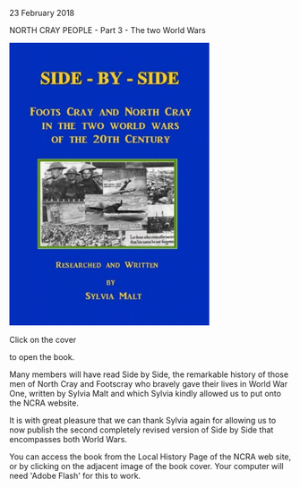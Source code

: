 23 February 2018

NORTH CRAY PEOPLE - Part 3 - The two World Wars

[](http://www.northcrayresidents.org.uk/side_by_side_2/side_by_side.html)

![Image](images/nm0419_1.gif)

Click on the cover

to open the book.

Many members will have read Side by Side, the remarkable history of those men of North Cray and Footscray who bravely gave their lives in World War One, written by Sylvia Malt and which Sylvia kindly allowed us to put onto the NCRA website.

It is with great pleasure that we can thank Sylvia again for allowing us to now publish the second completely revised version of Side by Side that encompasses both World Wars.

You can access the book from the Local History Page of the NCRA web site, or by clicking on the adjacent image of the book cover. Your computer will need 'Adobe Flash' for this to work.
